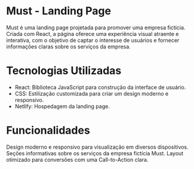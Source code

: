 # Must - Landing Page

Must é uma landing page projetada para promover uma empresa fictícia. Criada com React, a página oferece uma experiência visual atraente e interativa, com o objetivo de captar o interesse de usuários e fornecer informações claras sobre os serviços da empresa.

# Tecnologias Utilizadas
- React: Biblioteca JavaScript para construção da interface de usuário.
- CSS: Estilização customizada para criar um design moderno e responsivo.
- Netlify: Hospedagem da landing page.

# Funcionalidades
Design moderno e responsivo para visualização em diversos dispositivos.
Seções informativas sobre os serviços da empresa fictícia Must.
Layout otimizado para conversões com uma Call-to-Action clara.
